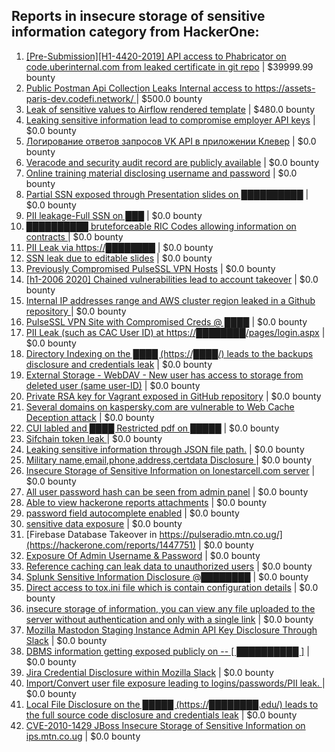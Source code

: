 ## Reports in insecure storage of sensitive information category from HackerOne:
1. [[Pre-Submission][H1-4420-2019] API access to Phabricator on code.uberinternal.com from leaked certificate in git repo](https://hackerone.com/reports/591813) | $39999.99 bounty
2. [Public Postman Api Collection Leaks Internal access to https://assets-paris-dev.codefi.network/ ](https://hackerone.com/reports/1523651) | $500.0 bounty
3. [Leak of sensitive values to Airflow rendered template](https://hackerone.com/reports/1773895) | $480.0 bounty
4. [Leaking sensitive information lead to compromise employer API keys](https://hackerone.com/reports/273630) | $0.0 bounty
5. [Логирование ответов запросов VK API в приложении Клевер](https://hackerone.com/reports/475177) | $0.0 bounty
6. [Veracode and security audit record are publicly available](https://hackerone.com/reports/669365) | $0.0 bounty
7. [Online training material disclosing username and password](https://hackerone.com/reports/672629) | $0.0 bounty
8. [Partial SSN exposed through Presentation slides on ██████████](https://hackerone.com/reports/665144) | $0.0 bounty
9. [PII leakage-Full SSN on ███](https://hackerone.com/reports/644358) | $0.0 bounty
10. [██████████ bruteforceable RIC Codes allowing information on contracts ](https://hackerone.com/reports/647409) | $0.0 bounty
11. [PII Leak via https://████████](https://hackerone.com/reports/808338) | $0.0 bounty
12. [SSN leak due to editable slides](https://hackerone.com/reports/693943) | $0.0 bounty
13. [Previously Compromised PulseSSL VPN Hosts](https://hackerone.com/reports/852713) | $0.0 bounty
14. [[h1-2006 2020]  Chained vulnerabilities lead to account takeover](https://hackerone.com/reports/895650) | $0.0 bounty
15. [Internal IP addresses range and AWS cluster region leaked in a Github repository ](https://hackerone.com/reports/877303) | $0.0 bounty
16. [PulseSSL VPN Site with Compromised Creds @ ████](https://hackerone.com/reports/854049) | $0.0 bounty
17. [PII Leak (such as CAC User ID) at https://████████/pages/login.aspx](https://hackerone.com/reports/900137) | $0.0 bounty
18. [Directory Indexing on the ████ (https://████/) leads to the backups disclosure and credentials leak](https://hackerone.com/reports/684838) | $0.0 bounty
19. [External Storage - WebDAV - New user has access to storage from deleted user (same user-ID)](https://hackerone.com/reports/549831) | $0.0 bounty
20. [Private RSA key for Vagrant exposed in GitHub repository](https://hackerone.com/reports/1183502) | $0.0 bounty
21. [Several domains on kaspersky.com are vulnerable to Web Cache Deception attack](https://hackerone.com/reports/1185028) | $0.0 bounty
22. [CUI labled and ████ Restricted pdf on █████](https://hackerone.com/reports/1243782) | $0.0 bounty
23. [Sifchain token leak ](https://hackerone.com/reports/1188938) | $0.0 bounty
24. [Leaking sensitive information through JSON  file path.](https://hackerone.com/reports/1211061) | $0.0 bounty
25. [Military  name,email,phone,address,certdata Disclosure ](https://hackerone.com/reports/1490133) | $0.0 bounty
26. [Insecure Storage of Sensitive Information on lonestarcell.com server](https://hackerone.com/reports/1482830) | $0.0 bounty
27. [All user password hash can be seen from admin panel](https://hackerone.com/reports/1489892) | $0.0 bounty
28. [Able to view hackerone reports attachments](https://hackerone.com/reports/979787) | $0.0 bounty
29. [password field autocomplete enabled](https://hackerone.com/reports/1023773) | $0.0 bounty
30. [sensitive data exposure](https://hackerone.com/reports/1716249) | $0.0 bounty
31. [Firebase Database Takeover in https://pulseradio.mtn.co.ug/](https://hackerone.com/reports/1447751) | $0.0 bounty
32. [Exposure Of Admin Username & Password](https://hackerone.com/reports/1703733) | $0.0 bounty
33. [Reference caching can leak data to unauthorized users](https://hackerone.com/reports/1767503) | $0.0 bounty
34. [Splunk Sensitive Information Disclosure @████████](https://hackerone.com/reports/1860905) | $0.0 bounty
35. [Direct access to tox.ini file which is contain configuration details](https://hackerone.com/reports/1824865) | $0.0 bounty
36. [insecure storage of information, you can view any file uploaded to the server without authentication and only with a single link](https://hackerone.com/reports/2007235) | $0.0 bounty
37. [Mozilla Mastodon Staging Instance Admin API Key Disclosure Through Slack](https://hackerone.com/reports/2137154) | $0.0 bounty
38. [DBMS information getting exposed publicly on -- [ ██████████ ]](https://hackerone.com/reports/2370578) | $0.0 bounty
39. [Jira Credential Disclosure within Mozilla Slack](https://hackerone.com/reports/2467999) | $0.0 bounty
40. [Import/Convert user file exposure leading to logins/passwords/PII leak. ](https://hackerone.com/reports/1096045) | $0.0 bounty
41. [Local File Disclosure on the █████ (https://████████.edu/) leads to the full source code disclosure and credentials leak](https://hackerone.com/reports/684836) | $0.0 bounty
42. [CVE-2010-1429 JBoss Insecure Storage of Sensitive Information on ips.mtn.co.ug](https://hackerone.com/reports/2375659) | $0.0 bounty